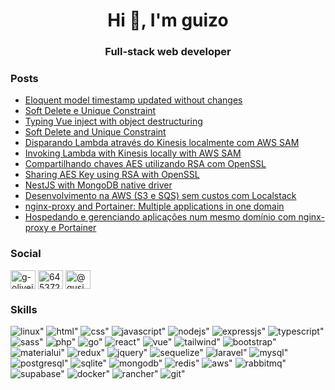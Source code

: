 <h1 align="center">Hi 👋, I'm guizo</h1>
<h3 align="center">Full-stack web developer</h3>

### Posts
- [Eloquent model timestamp updated without changes](https://medium.com/@gusiol/eloquent-model-timestamp-updated-without-changes-1972c91bb778)
- [Soft Delete e Unique Constraint](https://gusiol.medium.com/soft-delete-e-unique-constraint-e2e000e0436e)
- [Typing Vue inject with object destructuring](https://medium.com/@gusiol/typing-vue-inject-with-object-destructuring-f5a2b6067319)
- [Soft Delete and Unique Constraint](https://gusiol.medium.com/soft-delete-and-unique-constraint-da94b41cff62)
- [Disparando Lambda através do Kinesis localmente com AWS SAM](https://gusiol.medium.com/disparando-lambda-atrav%C3%A9s-do-kinesis-localmente-com-aws-sam-e535e40e795d?source=rss-12f957494f66)
- [Invoking Lambda with Kinesis locally with AWS SAM](https://gusiol.medium.com/invoking-lambda-with-kinesis-locally-with-aws-sam-61ef77613284?source=rss-12f957494f66)
- [Compartilhando chaves AES utilizando RSA com OpenSSL](https://medium.com/b2w-engineering/compartilhando-chaves-aes-utilizando-rsa-com-openssl-3beffb1b2010?source=rss-12f957494f66)
- [Sharing AES Key using RSA with OpenSSL](https://medium.com/b2w-engineering-en/sharing-aes-key-using-rsa-with-openssl-bc470afd2fb7?source=rss-12f957494f66)
- [NestJS with MongoDB native driver](https://gusiol.medium.com/nestjs-with-mongodb-native-driver-9d82e377d55?source=rss-12f957494f66)
- [Desenvolvimento na AWS &lpar;S3 e SQS&rpar; sem custos com Localstack](https://gusiol.medium.com/desenvolvimento-na-aws-s3-e-sqs-sem-custos-com-localstack-f525d015ca48?source=rss-12f957494f66)
- [nginx-proxy and Portainer: Multiple applications in one domain](https://gusiol.medium.com/nginx-proxy-and-portainer-multiple-applications-in-one-domain-d82efec0750f?source=rss-12f957494f66)
- [Hospedando e gerenciando aplicações num mesmo domínio com nginx-proxy e Portainer](https://gusiol.medium.com/hospedando-e-gerenciando-aplica%C3%A7%C3%B5es-num-mesmo-dom%C3%ADnio-com-nginx-proxy-e-portainer-ce13d3dd5e3e?source=rss-12f957494f66)

<h3>Social</h3>
<p>
<a href="https://linkedin.com/in/g-oliveira" target="blank"><img align="center" src="https://cdn.jsdelivr.net/npm/simple-icons@3.0.1/icons/linkedin.svg" alt="g-oliveira" height="30" width="40" /></a>
<a href="https://stackoverflow.com/users/6453726" target="blank"><img align="center" src="https://cdn.jsdelivr.net/npm/simple-icons@3.0.1/icons/stackoverflow.svg" alt="6453726" height="30" width="40" /></a>
<a href="https://medium.com/@gusiol" target="blank"><img align="center" src="https://cdn.jsdelivr.net/npm/simple-icons@3.0.1/icons/medium.svg" alt="@gusiol" height="30" width="40" /></a>
</p>

<h3>Skills</h3>

<div>
<span>
<img src="https://img.shields.io/badge/Linux-FCC624?style=for-the-badge&logo=linux&logoColor=black" alt=linux">
</span>
<span>
<img src="https://img.shields.io/badge/HTML-239120?style=for-the-badge&logo=html5&logoColor=white" alt=html">
</span>
<span>
<img src="https://img.shields.io/badge/CSS-239120?&style=for-the-badge&logo=css3&logoColor=white" alt=css">
</span>
<span>
<img src="https://img.shields.io/badge/JavaScript-323330?style=for-the-badge&logo=javascript&logoColor=F7DF1E" alt=javascript">
</span>
<span>
<img src="https://img.shields.io/badge/Node.js-43853D?style=for-the-badge&logo=node.js&logoColor=white" alt=nodejs">
</span>
<span>
<img src="https://img.shields.io/badge/Express.js-000000?style=for-the-badge&logo=express&logoColor=white" alt=expressjs">
</span>
<span>
<img src="https://img.shields.io/badge/TypeScript-007ACC?style=for-the-badge&logo=typescript&logoColor=white" alt=typescript">
</span>
<span>
<img src="https://img.shields.io/badge/Sass-CC6699?style=for-the-badge&logo=sass&logoColor=white" alt=sass">
</span>
<span>
<img src="https://img.shields.io/badge/PHP-777BB4?style=for-the-badge&logo=php&logoColor=white" alt=php">
</span>
<span>
<img src="https://img.shields.io/badge/Go-00ADD8?style=for-the-badge&logo=go&logoColor=white" alt=go">
</span>
<span>
<img src="https://img.shields.io/badge/React-20232A?style=for-the-badge&logo=react&logoColor=61DAFB" alt=react">
</span>
<span>
<img src="https://img.shields.io/badge/Vue.js-35495E?style=for-the-badge&logo=vue.js&logoColor=4FC08D" alt=vue">
</span>
<span>
<img src="https://img.shields.io/badge/Tailwind_CSS-38B2AC?style=for-the-badge&logo=tailwind-css&logoColor=white" alt=tailwind">
</span>
<span>
<img src="https://img.shields.io/badge/Bootstrap-563D7C?style=for-the-badge&logo=bootstrap&logoColor=white" alt=bootstrap">
</span>
<span>
<img src="https://img.shields.io/badge/Material--UI-0081CB?style=for-the-badge&logo=material-ui&logoColor=white" alt=materialui">
</span>
<span>
<img src="https://img.shields.io/badge/Redux-593D88?style=for-the-badge&logo=redux&logoColor=white" alt=redux">
</span>
<span>
<img src="https://img.shields.io/badge/jQuery-0769AD?style=for-the-badge&logo=jquery&logoColor=white" alt=jquery">
</span>
<span>
<img src="https://img.shields.io/badge/Sequelize-52B0E7?style=for-the-badge&logo=Sequelize&logoColor=white" alt=sequelize">
</span>
<span>
<img src="https://img.shields.io/badge/Laravel-FF2D20?style=for-the-badge&logo=laravel&logoColor=white" alt=laravel">
</span>
<span>
<img src="https://img.shields.io/badge/MySQL-00000F?style=for-the-badge&logo=mysql&logoColor=white" alt=mysql">
</span>
<span>
<img src="https://img.shields.io/badge/PostgreSQL-316192?style=for-the-badge&logo=postgresql&logoColor=white" alt=postgresql">
</span>
<span>
<img src="https://img.shields.io/badge/SQLite-07405E?style=for-the-badge&logo=sqlite&logoColor=white" alt=sqlite">
</span>
<span>
<img src="https://img.shields.io/badge/MongoDB-4EA94B?style=for-the-badge&logo=mongodb&logoColor=white" alt=mongodb">
</span>
<span>
<img src="https://img.shields.io/badge/redis-%23DD0031.svg?&style=for-the-badge&logo=redis&logoColor=white" alt=redis">
</span>
<span>
<img src="https://img.shields.io/badge/Amazon_AWS-232F3E?style=for-the-badge&logo=amazon-aws&logoColor=white" alt=aws">
</span>
<span>
<img src="https://img.shields.io/badge/rabbitmq-%23FF6600.svg?&style=for-the-badge&logo=rabbitmq&logoColor=white" alt=rabbitmq">
</span>
<span>
<img src="https://img.shields.io/badge/Supabase-181818?style=for-the-badge&logo=supabase&logoColor=white" alt=supabase">
</span>
<span>
<img src="https://img.shields.io/badge/Docker-2CA5E0?style=for-the-badge&logo=docker&logoColor=white" alt=docker">
</span>
<span>
<img src="https://img.shields.io/badge/rancher-%230075A8.svg?style=for-the-badge&logo=rancher&logoColor=white" alt=rancher">
</span>
<span>
<img src="https://img.shields.io/badge/Git-F05032?style=for-the-badge&logo=git&logoColor=white" alt=git">
</span>
</div>
